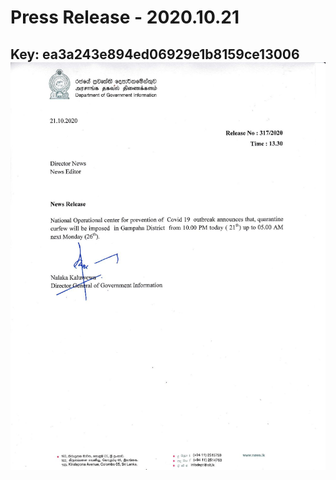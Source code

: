 # Press Release - 2020.10.21 
Key: ea3a243e894ed06929e1b8159ce13006 
![img](img/ea3a243e894ed06929e1b8159ce13006.jpg)
---
```

```
